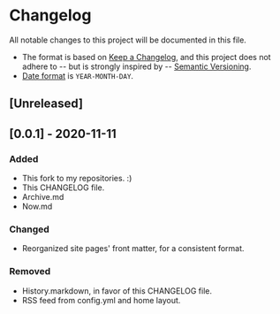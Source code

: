 # Changelog
All notable changes to this project will be documented in this file.
- The format is based on [Keep a Changelog](https://keepachangelog.com/en/1.0.0/),
and this project does not adhere to -- but is strongly inspired by -- [Semantic Versioning](https://semver.org/spec/v2.0.0.html). 
- [Date format](https://www.iso.org/iso-8601-date-and-time-format.html) is `YEAR-MONTH-DAY`.

## [Unreleased]

## [0.0.1] - 2020-11-11
### Added
- This fork to my repositories. :)
- This CHANGELOG file.
- Archive.md
- Now.md

### Changed
- Reorganized site pages' front matter, for a consistent format.

### Removed
- History.markdown, in favor of this CHANGELOG file.
- RSS feed from config.yml and home layout.
